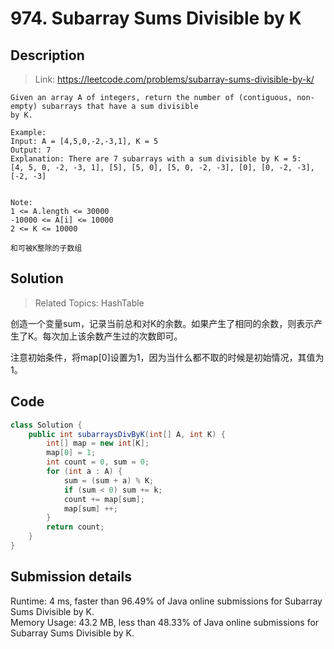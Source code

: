 # 974. Subarray Sums Divisible by K

## Description

> Link: https://leetcode.com/problems/subarray-sums-divisible-by-k/

```
Given an array A of integers, return the number of (contiguous, non-empty) subarrays that have a sum divisible
by K.

Example:
Input: A = [4,5,0,-2,-3,1], K = 5
Output: 7
Explanation: There are 7 subarrays with a sum divisible by K = 5:
[4, 5, 0, -2, -3, 1], [5], [5, 0], [5, 0, -2, -3], [0], [0, -2, -3], [-2, -3]
 

Note:
1 <= A.length <= 30000
-10000 <= A[i] <= 10000
2 <= K <= 10000

和可被K整除的子数组

```


## Solution

> Related Topics: HashTable

创造一个变量sum，记录当前总和对K的余数。如果产生了相同的余数，则表示产生了K。每次加上该余数产生过的次数即可。

注意初始条件，将map[0]设置为1，因为当什么都不取的时候是初始情况，其值为1。

## Code

```java
class Solution {
    public int subarraysDivByK(int[] A, int K) {
        int[] map = new int[K];
        map[0] = 1;
        int count = 0, sum = 0;
        for (int a : A) {
            sum = (sum + a) % K;
            if (sum < 0) sum += k;
            count += map[sum];
            map[sum] ++;
        }
        return count;
    }
}
```


## Submission details
Runtime: 4 ms, faster than 96.49% of Java online submissions for Subarray Sums Divisible by K.<br>
Memory Usage: 43.2 MB, less than 48.33% of Java online submissions for Subarray Sums Divisible by K.
